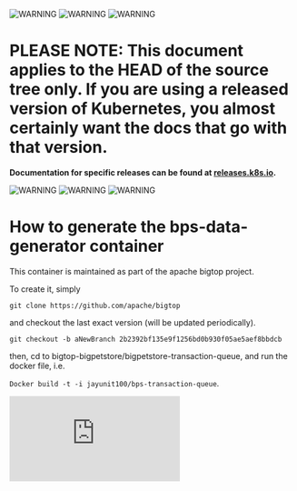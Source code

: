 <!-- BEGIN MUNGE: UNVERSIONED_WARNING -->

<!-- BEGIN STRIP_FOR_RELEASE -->

![WARNING](http://releases.k8s.io/HEAD/docs/warning.png)
![WARNING](http://releases.k8s.io/HEAD/docs/warning.png)
![WARNING](http://releases.k8s.io/HEAD/docs/warning.png)

<h1>PLEASE NOTE: This document applies to the HEAD of the source
tree only. If you are using a released version of Kubernetes, you almost
certainly want the docs that go with that version.</h1>

<strong>Documentation for specific releases can be found at
[releases.k8s.io](http://releases.k8s.io).</strong>

![WARNING](http://releases.k8s.io/HEAD/docs/warning.png)
![WARNING](http://releases.k8s.io/HEAD/docs/warning.png)
![WARNING](http://releases.k8s.io/HEAD/docs/warning.png)

<!-- END STRIP_FOR_RELEASE -->

<!-- END MUNGE: UNVERSIONED_WARNING -->
# How to generate the bps-data-generator container #

This container is maintained as part of the apache bigtop project.

To create it, simply 

`git clone https://github.com/apache/bigtop`

and checkout the last exact version (will be updated periodically).

`git checkout -b aNewBranch 2b2392bf135e9f1256bd0b930f05ae5aef8bbdcb`

then, cd to bigtop-bigpetstore/bigpetstore-transaction-queue, and run the docker file, i.e. 

`Docker build -t -i jayunit100/bps-transaction-queue`.


<!-- BEGIN MUNGE: GENERATED_ANALYTICS -->
[![Analytics](https://kubernetes-site.appspot.com/UA-36037335-10/GitHub/examples/k8petstore/bps-data-generator/README.md?pixel)]()
<!-- END MUNGE: GENERATED_ANALYTICS -->
